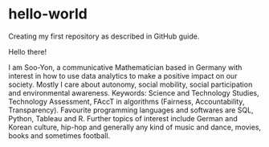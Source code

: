 # hello-world
Creating my first repository as described in GitHub guide.


Hello there!

I am Soo-Yon, a communicative Mathematician based in Germany with interest in how to use data analytics to make a positive impact on our society. Mostly I care about autonomy, social mobility, social participation and environmental awareness.
Keywords: Science and Technology Studies, Technology Assessment, FAccT in algorithms (Fairness, Accountability, Transparency).
Favourite programming languages and softwares are SQL, Python, Tableau and R.
Further topics of interest include German and Korean culture, hip-hop and generally any kind of music and dance, movies, books and sometimes football.
